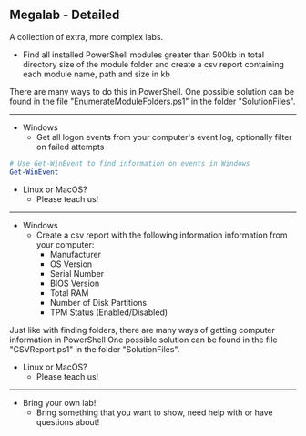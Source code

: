 ## Megalab - Detailed

A collection of extra, more complex labs.

- Find all installed PowerShell modules greater than 500kb in total directory size of the module folder and create a csv report containing each module name, path and size in kb

There are many ways to do this in PowerShell.
One possible solution can be found in the file "EnumerateModuleFolders.ps1" in the folder "SolutionFiles".

---

- Windows
    - Get all logon events from your computer's event log, optionally filter on failed attempts

```PowerShell
# Use Get-WinEvent to find information on events in Windows
Get-WinEvent
```

- Linux or MacOS?
    - Please teach us!

---

- Windows
    - Create a csv report with the following information information from your computer:
        - Manufacturer
        - OS Version
        - Serial Number
        - BIOS Version
        - Total RAM
        - Number of Disk Partitions
        - TPM Status (Enabled/Disabled)

Just like with finding folders, there are many ways of getting computer information in PowerShell
One possible solution can be found in the file "CSVReport.ps1" in the folder "SolutionFiles".

- Linux or MacOS?
  - Please teach us!

---

- Bring your own lab!
    - Bring something that you want to show, need help with or have questions about!